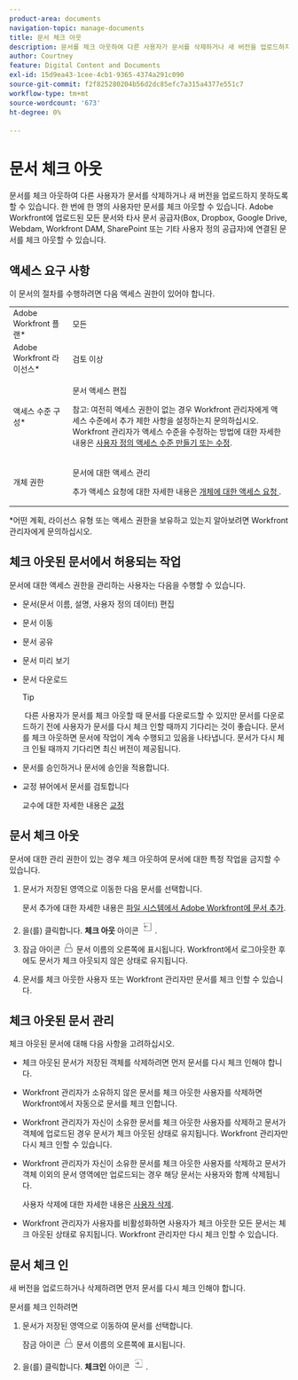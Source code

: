 ```yaml
---
product-area: documents
navigation-topic: manage-documents
title: 문서 체크 아웃
description: 문서를 체크 아웃하여 다른 사용자가 문서를 삭제하거나 새 버전을 업로드하지 못하도록 할 수 있습니다. 한 번에 한 명의 사용자만 문서를 체크 아웃할 수 있습니다. Adobe Workfront에 업로드된 모든 문서와 타사 문서 공급자(Box, Dropbox, Google Drive, Webdam, Workfront DAM, SharePoint 또는 기타 사용자 정의 공급자)에 연결된 문서를 체크 아웃할 수 있습니다.
author: Courtney
feature: Digital Content and Documents
exl-id: 15d9ea43-1cee-4cb1-9365-4374a291c090
source-git-commit: f2f825280204b56d2dc85efc7a315a4377e551c7
workflow-type: tm+mt
source-wordcount: '673'
ht-degree: 0%

---
```


# 문서 체크 아웃

문서를 체크 아웃하여 다른 사용자가 문서를 삭제하거나 새 버전을 업로드하지 못하도록 할 수 있습니다. 한 번에 한 명의 사용자만 문서를 체크 아웃할 수 있습니다. Adobe Workfront에 업로드된 모든 문서와 타사 문서 공급자(Box, Dropbox, Google Drive, Webdam, Workfront DAM, SharePoint 또는 기타 사용자 정의 공급자)에 연결된 문서를 체크 아웃할 수 있습니다. 

## 액세스 요구 사항

이 문서의 절차를 수행하려면 다음 액세스 권한이 있어야 합니다.

<table style="table-layout:auto"> 
 <col> 
 <col> 
 <tbody> 
  <tr> 
   <td role="rowheader">Adobe Workfront 플랜*</td> 
   <td> <p>모든</p> </td> 
  </tr> 
  <tr> 
   <td role="rowheader">Adobe Workfront 라이선스*</td> 
   <td> <p>검토 이상</p> </td> 
  </tr> 
  <tr> 
   <td role="rowheader">액세스 수준 구성*</td> 
   <td> <p>문서 액세스 편집</p> <p>참고: 여전히 액세스 권한이 없는 경우 Workfront 관리자에게 액세스 수준에서 추가 제한 사항을 설정하는지 문의하십시오. Workfront 관리자가 액세스 수준을 수정하는 방법에 대한 자세한 내용은 <a href="../../administration-and-setup/add-users/configure-and-grant-access/create-modify-access-levels.md" class="MCXref xref">사용자 정의 액세스 수준 만들기 또는 수정</a>.</p> </td> 
  </tr> 
  <tr> 
   <td role="rowheader">개체 권한</td> 
   <td> <p>문서에 대한 액세스 관리</p> <p>추가 액세스 요청에 대한 자세한 내용은 <a href="../../workfront-basics/grant-and-request-access-to-objects/request-access.md" class="MCXref xref">개체에 대한 액세스 요청 </a>.</p> </td> 
  </tr> 
 </tbody> 
</table>

&#42;어떤 계획, 라이선스 유형 또는 액세스 권한을 보유하고 있는지 알아보려면 Workfront 관리자에게 문의하십시오.

## 체크 아웃된 문서에서 허용되는 작업

문서에 대한 액세스 권한을 관리하는 사용자는 다음을 수행할 수 있습니다.

* 문서(문서 이름, 설명, 사용자 정의 데이터) 편집
* 문서 이동
* 문서 공유
* 문서 미리 보기
* 문서 다운로드

   >[!TIP]
   >
   > 다른 사용자가 문서를 체크 아웃할 때 문서를 다운로드할 수 있지만 문서를 다운로드하기 전에 사용자가 문서를 다시 체크 인할 때까지 기다리는 것이 좋습니다. 문서를 체크 아웃하면 문서에 작업이 계속 수행되고 있음을 나타냅니다. 문서가 다시 체크 인될 때까지 기다리면 최신 버전이 제공됩니다.

* 문서를 승인하거나 문서에 승인을 적용합니다.
* 교정 뷰어에서 문서를 검토합니다

   교수에 대한 자세한 내용은 [교정](../../review-and-approve-work/proofing/proofing.md)

## 문서 체크 아웃

문서에 대한 관리 권한이 있는 경우 체크 아웃하여 문서에 대한 특정 작업을 금지할 수 있습니다. 

1. 문서가 저장된 영역으로 이동한 다음 문서를 선택합니다. 

   문서 추가에 대한 자세한 내용은 [파일 시스템에서 Adobe Workfront에 문서 추가](../../documents/adding-documents-to-workfront/add-documents-from-file-system.md).

1. 을(를) 클릭합니다. **체크 아웃** 아이콘 ![](assets/check-out-25x23.png).

1. 잠금 아이콘 ![](assets/lock-icon-locked-qs.png) 문서 이름의 오른쪽에 표시됩니다. Workfront에서 로그아웃한 후에도 문서가 체크 아웃되지 않은 상태로 유지됩니다.
1. 문서를 체크 아웃한 사용자 또는 Workfront 관리자만 문서를 체크 인할 수 있습니다.

## 체크 아웃된 문서 관리

체크 아웃된 문서에 대해 다음 사항을 고려하십시오.

* 체크 아웃된 문서가 저장된 객체를 삭제하려면 먼저 문서를 다시 체크 인해야 합니다. 
* Workfront 관리자가 소유하지 않은 문서를 체크 아웃한 사용자를 삭제하면 Workfront에서 자동으로 문서를 체크 인합니다.
* Workfront 관리자가 자신이 소유한 문서를 체크 아웃한 사용자를 삭제하고 문서가 객체에 업로드된 경우 문서가 체크 아웃된 상태로 유지됩니다. Workfront 관리자만 다시 체크 인할 수 있습니다.
* Workfront 관리자가 자신이 소유한 문서를 체크 아웃한 사용자를 삭제하고 문서가 객체 이외의 문서 영역에만 업로드되는 경우 해당 문서는 사용자와 함께 삭제됩니다.

   사용자 삭제에 대한 자세한 내용은 [사용자 삭제](../../administration-and-setup/add-users/create-and-manage-users/delete-a-user.md).

* Workfront 관리자가 사용자를 비활성화하면 사용자가 체크 아웃한 모든 문서는 체크 아웃된 상태로 유지됩니다. Workfront 관리자만 다시 체크 인할 수 있습니다. 

## 문서 체크 인

새 버전을 업로드하거나 삭제하려면 먼저 문서를 다시 체크 인해야 합니다. 

문서를 체크 인하려면

1. 문서가 저장된 영역으로 이동하여 문서를 선택합니다. 

   잠금 아이콘 ![](assets/lock-icon-locked-qs.png) 문서 이름의 오른쪽에 표시됩니다.

1. 을(를) 클릭합니다. **체크인** 아이콘 ![](assets/check-in-25x22.png).
